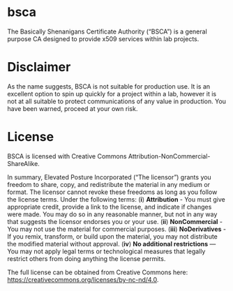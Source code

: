 # bsca
The Basically Shenanigans Certificate Authority (“BSCA”) is a general purpose CA designed to provide x509 services within lab projects.

# Disclaimer
As the name suggests, BSCA is not suitable for production use.  It is an excellent option to spin up quickly for a project within a lab, however it is not at all suitable to protect communications of any value in production.  You have been warned, proceed at your own risk.

# License
BSCA is licensed with Creative Commons Attribution-NonCommercial-ShareAlike.

In summary, Elevated Posture Incorporated (“The licensor”) grants you freedom to share, copy, and redistribute the material in any medium or format. The licensor cannot revoke these freedoms as long as you follow the license terms. Under the following terms: (**i**) **Attribution** - You must give appropriate credit, provide a link to the license, and indicate if changes were made. You may do so in any reasonable manner, but not in any way that suggests the licensor endorses you or your use. (**ii**) **NonCommercial** - You may not use the material for commercial purposes. (**iii**) **NoDerivatives** - If you remix, transform, or build upon the material, you may not distribute the modified material without approval. (**iv**) **No additional restrictions** — You may not apply legal terms or technological measures that legally restrict others from doing anything the license permits.

The full license can be obtained from Creative Commons here: https://creativecommons.org/licenses/by-nc-nd/4.0.

